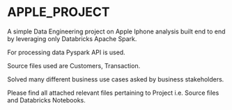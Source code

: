 # APPLE_PROJECT

A simple Data Engineering project on Apple Iphone analysis built end to end by leveraging only Databricks Apache Spark.

For processing data Pyspark API is used.

Source files used are Customers, Transaction.

Solved many different business use cases asked by business stakeholders.

Please find all attached relevant files pertaining to Project i.e. Source files and Databricks Notebooks.
